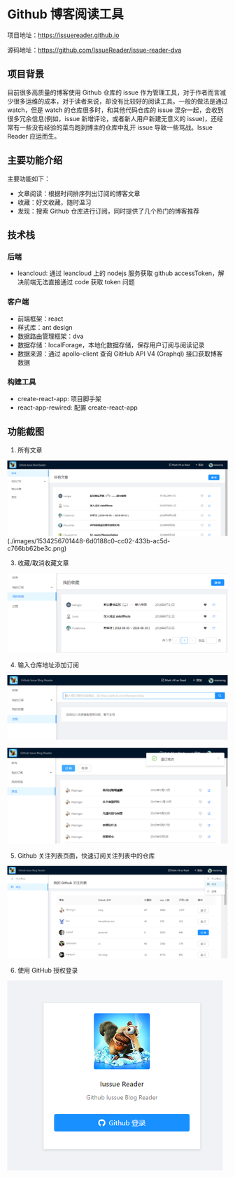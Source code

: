 # Github 博客阅读工具

项目地址：https://issuereader.github.io

源码地址：https://github.com/IssueReader/issue-reader-dva

## 项目背景
目前很多高质量的博客使用 Github 仓库的 issue 作为管理工具，对于作者而言减少很多运维的成本，对于读者来说，却没有比较好的阅读工具。一般的做法是通过 watch，但是 watch 的仓库很多时，和其他代码仓库的 issue 混杂一起，会收到很多冗余信息(例如，issue 新增评论，或者新人用户新建无意义的 issue)，还经常有一些没有经验的菜鸟跑到博主的仓库中乱开 issue 导致一些骂战。Issue Reader 应运而生。


## 主要功能介绍
主要功能如下：
* 文章阅读：根据时间排序列出订阅的博客文章
* 收藏：好文收藏，随时温习
* 发现：搜索 Github 仓库进行订阅，同时提供了几个热门的博客推荐


## 技术栈

### 后端
* leancloud: 通过 leancloud 上的 nodejs 服务获取 github accessToken，解决前端无法直接通过 code 获取 token 问题

### 客户端
* 前端框架：react
* 样式库：ant design
* 数据路由管理框架：dva
* 数据存储：localForage，本地化数据存储，保存用户订阅与阅读记录
* 数据来源：通过 apollo-client 查询 GitHub API V4 (Graphql) 接口获取博客数据


### 构建工具
* create-react-app: 项目脚手架
* react-app-rewired: 配置 create-react-app

## 功能截图
1. 所有文章

![](./images/1534256652151-dbe27c7f-8c84-4590-b230-ba260d05a748.png)
(./images/1534256701448-6d0188c0-cc02-433b-ac5d-c766bb62be3c.png)

3. 收藏/取消收藏文章

![](./images/1534256761957-7831d00d-18b6-4e95-91e3-0b8acbc33531.png)

4. 输入仓库地址添加订阅

![](./images/1534256821401-4cb32ce1-0fe1-4df0-9b41-dc70aba0831c.png)

![](./images/1534256859104-3b1ff5c2-e167-45d6-b3a5-8fbb72b3615d.png)

5. Github 关注列表页面，快速订阅关注列表中的仓库

![](./images/1534256520867-bffa28ef-7011-41b6-9777-f9dd0448cccf.png)

6. 使用 GitHub 授权登录

![](./images/1534256403181-2fe84168-7cba-43bb-a26f-d88275dda27c.png)
